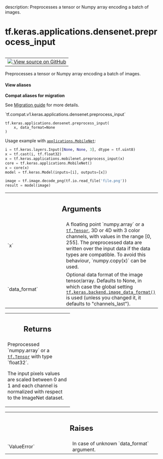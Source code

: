 description: Preprocesses a tensor or Numpy array encoding a batch of images.

<div itemscope itemtype="http://developers.google.com/ReferenceObject">
<meta itemprop="name" content="tf.keras.applications.densenet.preprocess_input" />
<meta itemprop="path" content="Stable" />
</div>

# tf.keras.applications.densenet.preprocess_input

<!-- Insert buttons and diff -->

<table class="tfo-notebook-buttons tfo-api nocontent" align="left">
<td>
  <a target="_blank" href="https://github.com/tensorflow/tensorflow/blob/r2.4/tensorflow/python/keras/applications/densenet.py#L360-L363">
    <img src="https://www.tensorflow.org/images/GitHub-Mark-32px.png" />
    View source on GitHub
  </a>
</td>
</table>



Preprocesses a tensor or Numpy array encoding a batch of images.

<section class="expandable">
  <h4 class="showalways">View aliases</h4>
  <p>
<b>Compat aliases for migration</b>
<p>See
<a href="https://www.tensorflow.org/guide/migrate">Migration guide</a> for
more details.</p>
<p>`tf.compat.v1.keras.applications.densenet.preprocess_input`</p>
</p>
</section>

<pre class="devsite-click-to-copy prettyprint lang-py tfo-signature-link">
<code>tf.keras.applications.densenet.preprocess_input(
    x, data_format=None
)
</code></pre>



<!-- Placeholder for "Used in" -->

Usage example with <a href="../../../../tf/keras/applications/MobileNet.md"><code>applications.MobileNet</code></a>:

```python
i = tf.keras.layers.Input([None, None, 3], dtype = tf.uint8)
x = tf.cast(i, tf.float32)
x = tf.keras.applications.mobilenet.preprocess_input(x)
core = tf.keras.applications.MobileNet()
x = core(x)
model = tf.keras.Model(inputs=[i], outputs=[x])

image = tf.image.decode_png(tf.io.read_file('file.png'))
result = model(image)
```

<!-- Tabular view -->
 <table class="responsive fixed orange">
<colgroup><col width="214px"><col></colgroup>
<tr><th colspan="2"><h2 class="add-link">Arguments</h2></th></tr>

<tr>
<td>
`x`
</td>
<td>
A floating point `numpy.array` or a <a href="../../../../tf/Tensor.md"><code>tf.Tensor</code></a>, 3D or 4D with 3 color
channels, with values in the range [0, 255].
The preprocessed data are written over the input data
if the data types are compatible. To avoid this
behaviour, `numpy.copy(x)` can be used.
</td>
</tr><tr>
<td>
`data_format`
</td>
<td>
Optional data format of the image tensor/array. Defaults to
None, in which case the global setting
<a href="../../../../tf/keras/backend/image_data_format.md"><code>tf.keras.backend.image_data_format()</code></a> is used (unless you changed it,
it defaults to "channels_last").
</td>
</tr>
</table>



<!-- Tabular view -->
 <table class="responsive fixed orange">
<colgroup><col width="214px"><col></colgroup>
<tr><th colspan="2"><h2 class="add-link">Returns</h2></th></tr>
<tr class="alt">
<td colspan="2">
Preprocessed `numpy.array` or a <a href="../../../../tf/Tensor.md"><code>tf.Tensor</code></a> with type `float32`.

The input pixels values are scaled between 0 and 1 and each channel is
normalized with respect to the ImageNet dataset.
</td>
</tr>

</table>



<!-- Tabular view -->
 <table class="responsive fixed orange">
<colgroup><col width="214px"><col></colgroup>
<tr><th colspan="2"><h2 class="add-link">Raises</h2></th></tr>

<tr>
<td>
`ValueError`
</td>
<td>
In case of unknown `data_format` argument.
</td>
</tr>
</table>

